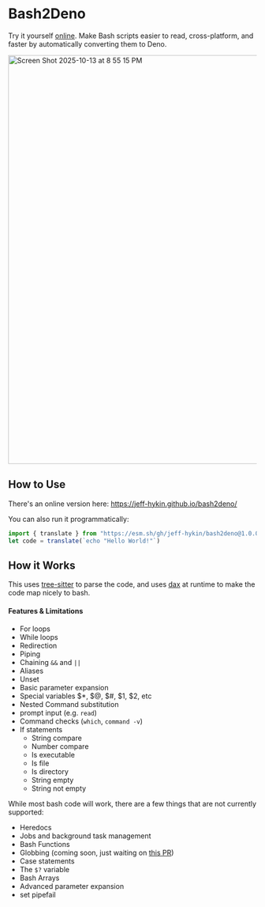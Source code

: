 # Bash2Deno

Try it yourself [online](https://jeff-hykin.github.io/bash2deno/). Make Bash scripts easier to read, cross-platform, and faster by automatically converting them to Deno.

<img width="1461" height="827" alt="Screen Shot 2025-10-13 at 8 55 15 PM" src="https://github.com/user-attachments/assets/983a310a-c570-4f5c-950a-56e974232be1" />

## How to Use

There's an online version here: https://jeff-hykin.github.io/bash2deno/

You can also run it programmatically:

```js
import { translate } from "https://esm.sh/gh/jeff-hykin/bash2deno@1.0.0/main/api.js"
let code = translate(`echo "Hello World!"`)
```

## How it Works

This uses [tree-sitter](https://tree-sitter.github.io/tree-sitter/) to parse the code, and uses [dax](https://github.com/dsherret/dax) at runtime to make the code map nicely to bash.


#### Features & Limitations

- For loops
- While loops
- Redirection
- Piping
- Chaining `&&` and `||`
- Aliases
- Unset
- Basic parameter expansion
- Special variables $*, $@, $#, $1, $2, etc
- Nested Command substitution
- prompt input (e.g. `read`)
- Command checks (`which`, `command -v`)
- If statements
    - String compare
    - Number compare
    - Is executable
    - Is file
    - Is directory
    - String empty 
    - String not empty
    

While most bash code will work, there are a few things that are not currently supported:

- Heredocs
- Jobs and background task management
- Bash Functions
- Globbing (coming soon, just waiting on [this PR](https://github.com/dsherret/dax/pull/338))
- Case statements
- The `$?` variable
- Bash Arrays
- Advanced parameter expansion
- set pipefail